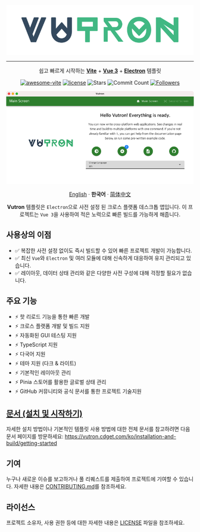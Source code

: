 <div align="center">

![vutron-logo](src/renderer/public/images/vutron-logo.webp)

---

쉽고 빠르게 시작하는 **[Vite](https://vitejs.dev)** + **[Vue 3](https://vuejs.org)** + **[Electron](https://www.electronjs.org)** 템플릿

[![awesome-vite](https://awesome.re/mentioned-badge.svg)](https://github.com/vitejs/awesome-vite) [![license](https://img.shields.io/badge/license-MIT-blue.svg)](https://github.com/jooy2/vutron/blob/main/LICENSE) ![Stars](https://img.shields.io/github/stars/jooy2/vutron?style=social) ![Commit Count](https://img.shields.io/github/commit-activity/y/jooy2/vutron) [![Followers](https://img.shields.io/github/followers/jooy2?style=social)](https://github.com/jooy2)

![vutron-logo](.github/resources/vutron-sample.webp)

[English](https://github.com/jooy2/vutron/blob/main/README.md) · **한국어** · [简体中文](https://github.com/jooy2/vutron/blob/main/README.zh-CN.md)

**Vutron** 템플릿은 `Electron`으로 사전 설정 된 크로스 플랫폼 데스크톱 앱입니다. 이 프로젝트는 `Vue 3`을 사용하여 적은 노력으로 빠른 빌드를 가능하게 해줍니다.

</div>

## 사용상의 이점

- ✅ 복잡한 사전 설정 없이도 즉시 빌드할 수 있어 빠른 프로젝트 개발이 가능합니다.
- ✅ 최신 `Vue`와 `Electron` 및 여러 모듈에 대해 신속하게 대응하여 유지 관리되고 있습니다.
- ✅ 레이아웃, 데이터 상태 관리와 같은 다양한 사전 구성에 대해 걱정할 필요가 없습니다.

## 주요 기능

- ⚡️ 핫 리로드 기능을 통한 빠른 개발
- ⚡️ 크로스 플랫폼 개발 및 빌드 지원
- ⚡️ 자동화된 GUI 테스팅 지원
- ⚡️ TypeScript 지원
- ⚡️ 다국어 지원
- ⚡️ 테마 지원 (다크 & 라이트)
- ⚡️ 기본적인 레이아웃 관리
- ⚡️ Pinia 스토어를 활용한 글로벌 상태 관리
- ⚡️ GitHub 커뮤니티와 공식 문서를 통한 프로젝트 기술지원

## [문서 (설치 및 시작하기)](https://vutron.cdget.com/ko/installation-and-build/getting-started)

자세한 설치 방법이나 기본적인 템플릿 사용 방법에 대한 전체 문서를 참고하려면 다음 문서 페이지를 방문하세요: https://vutron.cdget.com/ko/installation-and-build/getting-started

## 기여

누구나 새로운 이슈를 보고하거나 풀 리퀘스트를 제출하여 프로젝트에 기여할 수 있습니다. 자세한 내용은 [CONTRIBUTING.md](CONTRIBUTING.md)를 참조하세요.

## 라이선스

프로젝트 소유자, 사용 권한 등에 대한 자세한 내용은 [LICENSE](LICENSE) 파일을 참조하세요.
